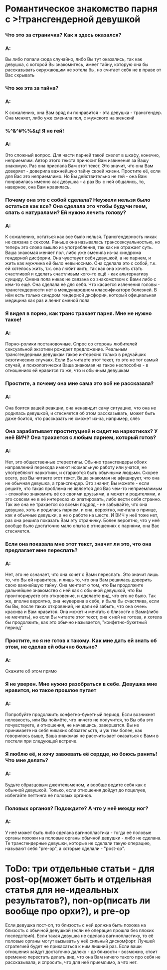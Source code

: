 # Романтическое знакомство парня с >!трансгендерной девушкой
### Что это за страничка? Как я здесь оказался?
### A:
Вы либо попали сюда случайно, либо Вы тут оказались, так как девушка, с которой Вы знакомитесь, имеет тайну,
которую она бы рассказывать окружающим не хотела бы, но считает себя не в праве от Вас скрывать

### Что же эта за тайна?
### A:
К сожалению, она Вам вряд ли понравится - эта девушка - трансгендер. Она меняет, либо уже сменила пол,
с мужского на женский

### %^&^#%%&ц! Я не гей!
### A:
Это сложный вопрос. Для части парней такой скелет в шкафу, конечно, неприемлим. Автор этого текста приносит 
Вам извинения за Вашу знакомую. Раз она прислала Вам этот текст, Это значит, что она Вам доверяет - 
доверила важнейшую тайну своей жизни. Простите её, если для Вас это неприемлимо.
Но Вы действительно не гей - она Вам понравилась именно как девушка - а раз Вы с ней общались, то, наверное, она Вам
нравилась.

### Почему она это с собой сделала? Неужели нельзя было остаться как все? Она сделала это чтобы будучи геем, спать с натуралами? Ей нужно лечить голову?
### A:
К сожалению, остаться как все было нельзя. Трансгендерность никак не связана с сексом. Раньше она называлась
транссексуальностью, но теперь это слово вышло из употребления, так как не отражает суть. Ваша знакомая
меняет пол, либо уже сменила из-за синдрома гендерной дисфории. Она чувствует себя девушкой, а не парнем,
и жить как мужчина ей было невыносимо. Она сделала это с собой, т.к. ей хотелось жить, т.к. она любит жить, 
так как она хочеть стать счастливой и сделать счастливым кого-то ещё - как альтернативу суициду.
Смена пола никак не связана со знакомством с Вами либо с кем-то ещё. Она сделала её для себя. 
Что касается излечения головы - трансгендерности нет в международном классификаторе болезней. В нём есть 
только синдром гендерной дисфории, который официальная медицина как раз и лечит сменой пола

### Я видел в порно, как транс трахает парня. Мне не нужно такое!
### A:
Порно-ролики постановочные. Спрос со стороны любителей сексуальной экзотики рождает предложение. Реальным трансгендерным девушкам
такое интересно только в редчайших экзотических случаях. Если Вы читаете этот текст, то это не тот самый случай, и психологически
Ваша знакомая на такое неспособна - в отношениях ей нравится то же, что и обычным девушкам

### Простите, а почему она мне сама это всё не рассказала?
### A:
Она боится вашей реакции, она ненавидит саму ситуацию, что она не родилась девушкой, и стесняется об этом рассказывать, может быть
даже боится, что рассказать не сможет из-за, например, слёз

### Она зарабатывает проституцией и сидит на наркотиках? У неё ВИЧ? Она трахается с любым парнем, который готов?
### A:
Нет, это общественные стереотипы. Обычно трансгендеры обоих направлений перехода имеют нормальную работу или учатся, не употребляют наркотики,
и стараются быть обычными людьми. Скорее всего, раз Вы читаете этот текст, Ваша знакомая не афиширует, что она не обычная девушка, а трансгендер.
Это значит, Вы можете - если решите, что такая проблема не является для Вас чем-то неприемлимым - спокойно знакомить её со своими друзьями, 
а может и родителями, и это совсем не в её интересах их эпатировать, либо вести себя странно. 
Так же она не трахается со всеми подряд - не забывайте, что она девушка, хоть и родилась парнем, и она, вероятно, мечтала о принце, 
как и обычные девушки, а не о работе на шесте. И ВИЧ у неё тоже нет, раз она решила показать Вам эту страничку.
Более вероятно, что у неё вообще было достаточно мало опыта в отношениях с парнями, она Вас стесняется.

### Если она показала мне этот текст, значит ли это, что она предлагает мне переспать?
### A:
Нет, это не означает, что она хочет с Вами переспать. Это значит лишь то, что Вы ей нравитесь, и лишь то, что она Вам решилась доверить
свою важнейшую тайну. Она мечтает о том, что Вы продолжите дальнейшее знакомство с ней как с обычной девушкой, что Вы проигнорируете
это откровение, и сделаете вид, что его не было. Так же, вполне вероятно, она неуверена в себе, и была бы счастлива, если бы Вы, после
таких откровений, не дали ей забыть, что она очень красива и Вам нравится. Она может и мечтать о близости с Вами(либо не мечтать), 
но если Вы читаете этот текст, она к ней не готова, и хотела бы продолжить, как это обычно называется, "конфетно-букетный период"

### Простите, но я не готов к такому. Как мне дать ей знать об этом, не сделав ей обычно больно?
### A:
Скажите об этом прямо

### Я не уверен. Мне нужно разобраться в себе. Девушка мне нравится, но такое прошлое пугает
### A:
Попробуйте продолжить конфетно-букетный период. Если возникнет неловкость, или Вы поймёте, что ничего не получится, то Вы оба это почувствуете, и отношения, не начавшись, завершатся.
Вы не принимаете на себя никаких обязательств, и уж тем более, как говорилось выше, Ваша знакомая не рассчитывает оказаться с Вами в постели при следующей встрече.

### Я люблю её, и хочу завоевать её сердце, но боюсь ранить! Что мне делать?
### A:
Будьте образцовым джентельменом, и вообще ведите себя как с обычной девушкой. Только, если отношения дойдут до поцелуев, избегайте петтинга её половых органов. 

### Половых органов? Подождите? А что у неё между ног?
### A:
У неё может быть либо сделана вагинопластика - тогда её половые органы похожи на половые органы обычной девушки - либо не сделана. Те трансгендерные девушки, которые не сделали такую операцию, называют себя "pre-op", а которые сделали - "post-op". 
# ToDo: три отдельные статьи - для post-op(может быть и отдельная статья для не-идеальных результатов?), non-op(писать ли вообще про орхи?), и pre-op
Если девушка пост-оп, то близость с ней должна быть похожа на близость с обычной девушкой (если её операция прошла без плохих последствий). Если такая девушка не сделала вагинопластику, то её половые органы могут вызывать у неё сильный дискомфорт. Лучшей стратегией будет не прикасаться к ним лишний раз. Если ваши отношения зайдут достаточно далеко - до близости - возможно, стоит временно перестать делать вид, что она Вам ничего такого про себя не рассказывала, и спросить, что для неё приемлимо, а что нет.
